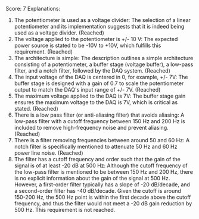 Score: 7
Explanations: 
1. The potentiometer is used as a voltage divider: The selection of a linear potentiometer and its implementation suggests that it is indeed being used as a voltage divider. (Reached)
2. The voltage applied to the potentiometer is +/- 10 V: The expected power source is stated to be -10V to +10V, which fulfills this requirement. (Reached)
3. The architecture is simple: The description outlines a simple architecture consisting of a potentiometer, a buffer stage (voltage buffer), a low-pass filter, and a notch filter, followed by the DAQ system. (Reached)
4. The input voltage of the DAQ is centered in 0, for example, +/- 7V: The buffer stage is designed with a gain of 0.7 to scale the potentiometer output to match the DAQ's input range of +/- 7V. (Reached)
5. The maximum voltage applied to the DAQ is 7V: The buffer stage gain ensures the maximum voltage to the DAQ is 7V, which is critical as stated. (Reached)
6. There is a low pass filter (or anti-aliasing filter) that avoids aliasing: A low-pass filter with a cutoff frequency between 150 Hz and 200 Hz is included to remove high-frequency noise and prevent aliasing. (Reached)
7. There is a filter removing frequencies between around 50 and 60 Hz: A notch filter is specifically mentioned to attenuate 50 Hz and 60 Hz power line noise. (Reached)
8. The filter has a cutoff frequency and order such that the gain of the signal is of at least -20 dB at 500 Hz: Although the cutoff frequency of the low-pass filter is mentioned to be between 150 Hz and 200 Hz, there is no explicit information about the gain of the signal at 500 Hz. However, a first-order filter typically has a slope of -20 dB/decade, and a second-order filter has -40 dB/decade. Given the cutoff is around 150-200 Hz, the 500 Hz point is within the first decade above the cutoff frequency, and thus the filter would not meet a -20 dB gain reduction by 500 Hz. This requirement is not reached.